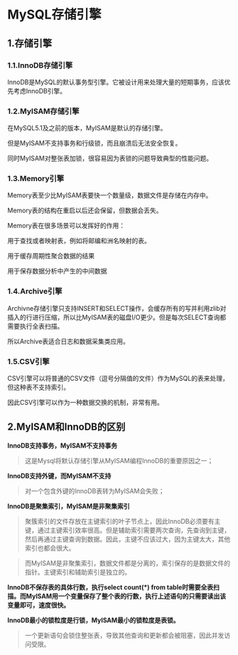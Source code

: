 # MySQL存储引擎

## 1.存储引擎

### 1.1.InnoDB存储引擎

InnoDB是MySQL的默认事务型引擎。它被设计用来处理大量的短期事务，应该优先考虑InnoDB引擎。

### 1.2.MyISAM存储引擎

在MySQL5.1及之前的版本，MyISAM是默认的存储引擎。

但是MyISAM不支持事务和行级锁，而且崩溃后无法安全恢复。

同时MyISAM对整张表加锁，很容易因为表锁的问题导致典型的性能问题。

### 1.3.Memory引擎

Memory表至少比MyISAM表要快一个数量级，数据文件是存储在内存中。

Memory表的结构在重启以后还会保留，但数据会丢失。

Memory表在很多场景可以发挥好的作用：

用于查找或者映射表，例如将邮编和洲名映射的表。

用于缓存周期性聚合数据的结果

用于保存数据分析中产生的中间数据

### 1.4.Archive引擎

Archivne存储引擎只支持INSERT和SELECT操作，会缓存所有的写并利用zlib对插入的行进行压缩，所以比MyISAM表的磁盘I/O更少。但是每次SELECT查询都需要执行全表扫描。

所以Archive表适合日志和数据采集类应用。

### 1.5.CSV引擎

CSV引擎可以将普通的CSV文件（逗号分隔值的文件）作为MySQL的表来处理，但这种表不支持索引。

因此CSV引擎可以作为一种数据交换的机制，非常有用。

## 2.MyISAM和InnoDB的区别

**InnoDB支持事务，MyISAM不支持事务**

>  这是Mysql将默认存储引擎从MyISAM编程InnoDB的重要原因之一；

**InnoDB支持外键，而MyISAM不支持**

> 对一个包含外键的InnoDB表转为MyISAM会失败；

**InnoDB是聚集索引，MyISAM是非聚集索引**

>  聚簇索引的文件存放在主键索引的叶子节点上，因此InnoDB必须要有主键，通过主键索引效率很高。但是辅助索引需要两次查询，先查询到主键，然后再通过主键查询到数据。因此，主键不应该过大，因为主键太大，其他索引也都会很大。

> 而MyISAM是非聚集索引，数据文件都是分离的，索引保存的是数据文件的指针。主键索引和辅助索引是独立的。

**InnoDB不保存表的具体行数，执行select count(*) from table时需要全表扫描。而MyISAM用一个变量保存了整个表的行数，执行上述语句的只需要读出该变量即可，速度很快。**

**InnoDB最小的锁粒度是行锁，MyISAM最小的锁粒度是表锁。**

>  一个更新语句会锁住整张表，导致其他查询和更新都会被阻塞，因此并发访问受限。

